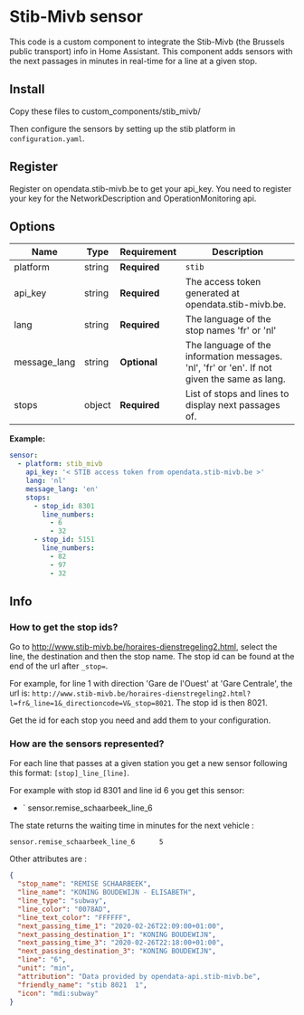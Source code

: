 # Stib-Mivb sensor
This code is a custom component to integrate the Stib-Mivb (the Brussels public transport) info in Home Assistant.
This component adds sensors with the next passages in minutes in real-time for a line at a given stop.

## Install

Copy these files to custom_components/stib_mivb/

Then configure the sensors by setting up the stib platform in `configuration.yaml`.

## Register

Register on opendata.stib-mivb.be to get your api_key. You need to register your key for the NetworkDescription and OperationMonitoring api.

## Options

| Name | Type | Requirement | Description
| ---- | ---- | ------- | -----------
| platform | string | **Required** | `stib`
| api_key | string | **Required** | The access token generated at opendata.stib-mivb.be.
| lang | string | **Required** | The language of the stop names 'fr' or 'nl'
| message_lang | string | **Optional** | The language of the information messages. 'nl', 'fr' or 'en'. If not given the same as lang.
| stops | object | **Required** | List of stops and lines to display next passages of.

**Example:**

```yaml
sensor:
  - platform: stib_mivb
    api_key: '< STIB access token from opendata.stib-mivb.be >'
    lang: 'nl'   
    message_lang: 'en'   
    stops:
      - stop_id: 8301
        line_numbers: 
          - 6
          - 32
      - stop_id: 5151
        line_numbers:
          - 82
          - 97
          - 32
```

## Info
### How to get the stop ids?

Go to http://www.stib-mivb.be/horaires-dienstregeling2.html, select the line, the destination and then the stop name.
The stop id can be found at the end of the url after `_stop=`.

For example, for line 1 with direction 'Gare de l'Ouest' at 'Gare Centrale', the url is: `http://www.stib-mivb.be/horaires-dienstregeling2.html?l=fr&_line=1&_directioncode=V&_stop=8021`.
The stop id is then 8021.

Get the id for each stop you need and add them to your configuration.

### How are the sensors represented?

For each line that passes at a given station you get a new sensor following this format: `[stop]_line_[line]`.

For example with stop id 8301 and line id 6 you get this sensor:
- ` sensor.remise_schaarbeek_line_6

The state returns the waiting time in minutes for the next vehicle : 

```text
sensor.remise_schaarbeek_line_6      5
```

Other attributes are :
```json
{
  "stop_name": "REMISE SCHAARBEEK",
  "line_name": "KONING BOUDEWIJN - ELISABETH",
  "line_type": "subway",
  "line_color": "0078AD",
  "line_text_color": "FFFFFF",
  "next_passing_time_1": "2020-02-26T22:09:00+01:00",
  "next_passing_destination_1": "KONING BOUDEWIJN",
  "next_passing_time_3": "2020-02-26T22:18:00+01:00",
  "next_passing_destination_3": "KONING BOUDEWIJN",
  "line": "6",
  "unit": "min",
  "attribution": "Data provided by opendata-api.stib-mivb.be",
  "friendly_name": "stib 8021  1",
  "icon": "mdi:subway"
}
```




